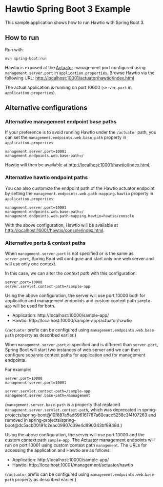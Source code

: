# Hawtio Spring Boot 3 Example

This sample application shows how to run Hawtio with Spring Boot 3.

## How to run

Run with:

```console
mvn spring-boot:run
```

Hawtio is exposed at the [Actuator](https://docs.spring.io/spring-boot/docs/latest/reference/html/production-ready-endpoints.html) management port configured using
`management.server.port` in `application.properties`. Browse Hawtio via the following URL: <http://localhost:10001/actuator/hawtio/index.html>

The actual application is running on port 10000 (`server.port` in `application.properties`).

## Alternative configurations

### Alternative management endpoint base paths

If your preference is to avoid running Hawtio under the `/actuator` path, you can set the `management.endpoints.web.base-path` property in `application.properties`:

```properties
management.server.port=10001
management.endpoints.web.base-path=/
```

Hawtio will then be available at <http://localhost:10001/hawtio/index.html>.

### Alternative hawtio endpoint paths

You can also customize the endpoint path of the Hawtio actuator endpoint by setting the `management.endpoints.web.path-mapping.hawtio` property in `application.properties`:

```properties
management.server.port=10001
management.endpoints.web.base-path=/
management.endpoints.web.path-mapping.hawtio=hawtio/console
```

With the above configuration, Hawtio will be available at <http://localhost:10001/hawtio/console/index.html>.

### Alternative ports & context paths

When `management.server.port` is not specified or is the same as `server.port`, Spring Boot will configure and start only one web server and will use only one context.

In this case, we can alter the _context path_ with this configuration:

```properties
server.port=10000
server.servlet.context-path=/sample-app
```

Using the above configuration, the server will use port 10000 both for application and management endpoints and custom context path `sample-app` will be used for both.

- Application: http://localhost:10000/sample-app/
- Hawtio: http://localhost:10000/sample-app/actuator/hawtio

(`/actuator` prefix can be configured using `management.endpoints.web.base-path` property as described earlier.)

When `management.server.port` is specified and is different than `server.port`, Spring Boot will start two instances of web server and we can then configure separate context paths for application and for management endpoints.

For example:

```properties
server.port=10000
management.server.port=10001

server.servlet.context-path=/sample-app
management.server.base-path=/management
```

(`management.server.base-path` is a property that replaced `management.server.servlet.context-path`, which was deprecated in spring-projects/spring-boot@10f887a5ad696161787a60eacc5258c3f4f07263 and removed in spring-projects/spring-boot@dc5acb00191c2eac09907c39e4d890343bf9848d.)

Using the above configuration, the server will use port 10000 and the custom context path `sample-app`.
The Actuator management endpoints will run on port 10001 using custom context path `management`.
The URLs for accessing the application and Hawtio are as follows:

- Application: http://localhost:10000/sample-app/
- Hawtio: http://localhost:10001/management/actuator/hawtio

(`/actuator` prefix can be configured using `management.endpoints.web.base-path` property as described earlier.)
